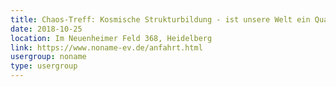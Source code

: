 ```yaml
---
title: Chaos-Treff: Kosmische Strukturbildung - ist unsere Welt ein Quantenzufall?
date: 2018-10-25
location: Im Neuenheimer Feld 368, Heidelberg
link: https://www.noname-ev.de/anfahrt.html
usergroup: noname
type: usergroup
---
```

